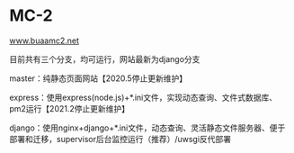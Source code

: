 # MC-2
www.buaamc2.net

目前共有三个分支，均可运行，网站最新为django分支

master：纯静态页面网站【2020.5停止更新维护】

express：使用express(node.js)+*.ini文件，实现动态查询、文件式数据库、pm2运行【2021.2停止更新维护】

django：使用nginx+django+*.ini文件，动态查询、灵活静态文件服务器、便于部署和迁移，supervisor后台监控运行（推荐）/uwsgi反代部署
